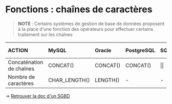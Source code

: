 # Fonctions : chaînes de caractères

> **NOTE** : Certains systèmes de gestion de base de données proposent à la place d'une fonction des opérateurs pour effectuer certains traitement sur les chaînes

|ACTION|MySQL|Oracle|PostgreSQL|SQLite|SQL Server|
|:--|:--|:--|:--|:--|:--|
|Concaténation de chaînes|CONCAT()|CONCAT()|CONCAT()|\|\||CONCAT()|
|Nombre de caractères|CHAR_LENGTH()|LENGTH()|-|-|-|

-> [Retrouver la doc d'un SGBD](https://github.com/jasonchampagne/FindMyDoc)
